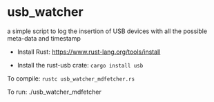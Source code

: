 # usb_watcher
a simple script to log the insertion of USB devices with all the possible meta-data and timestamp


- Install Rust: https://www.rust-lang.org/tools/install

- Install the rust-usb crate: `cargo install usb`

To compile: `rustc usb_watcher_mdfetcher.rs`

To run: ./usb_watcher_mdfetcher

